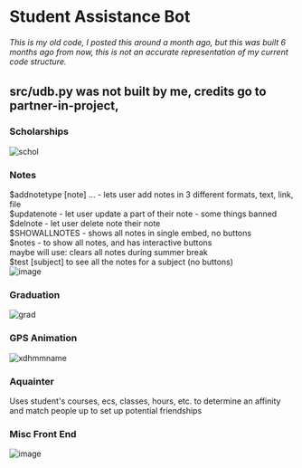 # Student Assistance Bot
###### This is my old code, I posted this around a month ago, but this was built 6 months ago from now, this is not an accurate representation of my current code structure.
## src/udb.py was not built by me, credits go to partner-in-project, 

### Scholarships
![schol](https://user-images.githubusercontent.com/69024184/153770914-6be2627c-9b5c-45ab-b809-9a5c4bb90779.png)

### Notes
$addnotetype [note] ... - lets user add notes in 3 different formats, text, link, file
<br>
$updatenote - let user update a part of their note - some things banned
<br>
$delnote - let user delete note their note
<br>
$SHOWALLNOTES - shows all notes in single embed, no buttons<br>
$notes - to show all notes, and has interactive buttons
<br>
maybe will use: clears all notes during summer break
<br>
$test [subject] to see all the notes for a subject (no buttons)
<br>
![image](https://user-images.githubusercontent.com/69024184/157091559-10a460d8-cbe0-4556-9d57-e40c89516fa1.png)

### Graduation
![grad](https://user-images.githubusercontent.com/69024184/153770936-ca73ddf5-7172-428b-938f-fcd4fa3ed511.png)

### GPS Animation
![xdhmmname](https://user-images.githubusercontent.com/69024184/153770948-433d5d86-9c5e-410f-ade6-1472b6e40810.gif)

### Aquainter
Uses student's courses, ecs, classes, hours, etc. to determine an affinity and match people up to set up potential friendships

### Misc Front End
![image](https://user-images.githubusercontent.com/69024184/153771082-cfd3e337-7f25-4af0-a63c-c34cd7a931d8.png)
